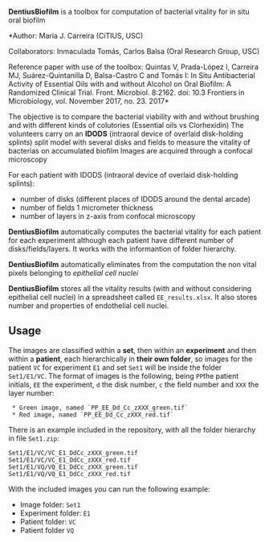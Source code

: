 **DentiusBiofilm** is a toolbox for computation of bacterial vitality for in situ oral biofilm

*Author: Maria J. Carreira (CiTIUS, USC)

Collaborators: Inmaculada Tomás, Carlos Balsa (Oral Research Group, USC)

Reference paper with use of the toolbox: Quintas V, Prada-López I, Carreira MJ, Suárez-Quintanilla D, Balsa-Castro C and Tomás I: In Situ Antibacterial Activity of Essential Oils with and without Alcohol on Oral Biofilm: A Randomized Clinical Trial. Front. Microbiol. 8:2162. doi: 10.3
Frontiers in Microbiology, vol. November 2017, no. 23. 2017*

The objective is to compare the bacterial viability with and without brushing and with different kinds of colutories (Essential oils vs Clorhexidin)
The volunteers carry on an **IDODS** (intraoral device of overlaid disk-holding splints) split model with several disks and fields to measure the vitality of bacterias on accumulated biofilm
Images are acquired through a confocal microscopy

For each patient with IDODS (intraoral device of overlaid disk-holding splints): 
 * number of disks (different places of IDODS around the dental arcade)
 * number of fields 1 micrometer thickness
 * number of layers in z-axis from confocal microscopy

**DentiusBiofilm** automatically computes the bacterial vitality for each patient for each experiment although each patient have different number of disks/fields/layers. It works with the informantion of folder hierarchy.

**DentiusBiofilm** automatically eliminates from the computation the non vital pixels belonging to *epithelial cell nuclei*

**DentiusBiofilm** stores all the vitality results (with and without considering epithelial cell nuclei) in a spreadsheet called  `EE_results.xlsx`. It also stores number and properties of endothelial cell nuclei. 


## Usage

The images are classified within a **set**, then within an **experiment** and then within a **patient**, each hierarchically in **their own folder**, so images for the patient `VC` for experiment `E1` and set `Set1` will be inside the folder `Set1/E1/VC`. The format of images is the following, being `PP`the patient initials, `EE` the experiment, `d` the disk number, `c` the field number and `XXX` the layer number:
```
 * Green image, named `PP_EE_Dd_Cc_zXXX_green.tif`
 * Red image, named `PP_EE_Dd_Cc_zXXX_red.tif`
```
There is an example included in the repository, with all the folder hierarchy in file `Set1.zip`:

```
Set1/E1/VC/VC_E1_DdCc_zXXX_green.tif
Set1/E1/VC/VC_E1_DdCc_zXXX_red.tif
Set1/E1/VQ/VQ_E1_DdCc_zXXX_green.tif
Set1/E1/VQ/VQ_E1_DdCc_zXXX_red.tif
```

With the included images you can run the following example:

 * Image folder: `Set1`
 * Experiment folder: `E1`
 * Patient folder: `VC`
 * Patient folder `VQ`